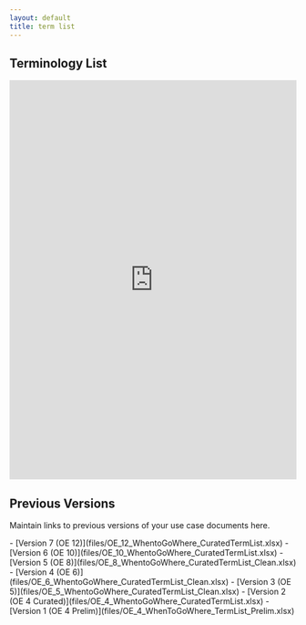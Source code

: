 ```yaml
---
layout: default
title: term list
---
```


## Terminology List

<iframe src="https://docs.google.com/spreadsheets/d/e/2PACX-1vSHe9NCvW71yBYSL27fQrV2lRnremi_uktOt9y1nkuHnaUD3_ijoywICgU0evC1Zw/pubhtml?widget=true&amp;headers=false" style="width: 100%;height: 700px;border: none;"></iframe>

## Previous Versions

<p class="message-highlight">Maintain links to previous versions of your use case documents here.</p>
- [Version 7 (OE 12)](files/OE_12_WhentoGoWhere_CuratedTermList.xlsx)
- [Version 6 (OE 10)](files/OE_10_WhentoGoWhere_CuratedTermList.xlsx)
- [Version 5 (OE 8)](files/OE_8_WhentoGoWhere_CuratedTermList_Clean.xlsx)
- [Version 4 (OE 6)](files/OE_6_WhentoGoWhere_CuratedTermList_Clean.xlsx)
- [Version 3 (OE 5)](files/OE_5_WhentoGoWhere_CuratedTermList_Clean.xlsx)
- [Version 2 (OE 4 Curated)](files/OE_4_WhentoGoWhere_CuratedTermList.xlsx)
- [Version 1 (OE 4 Prelim)](files/OE_4_WhenToGoWhere_TermList_Prelim.xlsx)
